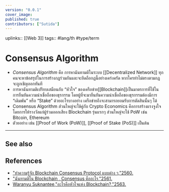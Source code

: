 ```yaml
---
version: "0.0.1"
cover_image:
published: true
contributors: ["Sutida"]
---
```

uplinks:: [[Web 3]]
tags:: #lang/th #type/term

# Consensus Algorithm
- *Consensus Algorithm* คือ การหาฉันทามติในระบบ [[Decentralized Network]] ทุกคนจะหาข้อสรุปในการสร้างกฎร่วมกันและจะยึดถือกฎนี้อย่างเคร่งครัด หากใครทำไม่ตรงตามกฎจะถูกเชิญออกทันที
- การหาฉันทามติเปรียบเสมือนกับ “หัวใจ” ของเครือข่าย[[Blockchain]]เป็นมาตรการที่ใช้ในการยืนยันความน่าเชื่อถือของธุรกรรม โดยผู้ที่จะมายืนยันความน่าเชื่อถือของธุรกรรมต้องมีการ “เดิมพัน” หรือ “Stake” ด้วยอะไรบางอย่าง เครือข่ายถึงจะสามารถยอมรับการตัดสินนั้นๆ ได้
- Consensus Algorithm ส่วนใหญ่จะใช้คู่กับ Crypto Economics คือการสร้างแรงจูงใจ โดยการให้รางวัลแก่ผู้ร่วมออกเสียง Blockchain รุ่นแรกๆ ส่วนใหญ่จะใช้ PoW เช่น Bitcoin, Ethereum
- ตัวยอย่าง เช่น [[Proof of Work (PoW)]],  [[Proof of Stake (PoS)]] เป็นต้น 
---
## See also
## References
- ["ทำความรู้จัก Blockchain Consensus Protocol แบบต่าง ๆ,"2560.](https://nuuneoi.com/blog/blog.php?read_id=933)
- ["ฉันทามติใน Blockchain , Consensus คืออะไร,"2561.](https://blockchain-review.co.th/blockchain-review/what-is-blockchain-consensus/)
- [Waranyu Suknantee,"อะไรคือหัวใจแห่ง Blockchain?,"2563.](https://medium.com/bitkub/consensus-algorithms-2d30ae933a02)

